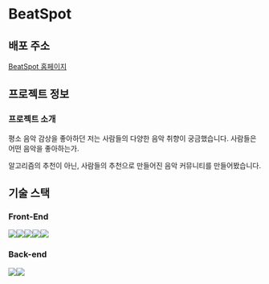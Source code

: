 
# BeatSpot

## 배포 주소

[BeatSpot 홈페이지](https://pre-music-ruddy.vercel.app/)

## 프로젝트 정보

### 프로젝트 소개

평소 음악 감상을 좋아하던 저는 사람들의 다양한 음악 취향이 궁금했습니다.
사람들은 어떤 음악을 좋아하는가.

알고리즘의 추천이 아닌, 사람들의 추천으로 만들어진 음악 커뮤니티를 만들어봤습니다.

## 기술 스택

### Front-End

<img src="https://img.shields.io/badge/TypeScript-3178C6?style=for-the-badge&logo=TypeScript&logoColor=white"><img src="https://img.shields.io/badge/Next.js-000000?style=for-the-badge&logo=Next.js&logoColor=white"><img src="https://img.shields.io/badge/shadcn/ui-000000?style=for-the-badge&logo=shadcn/ui&logoColor=white"><img src="https://img.shields.io/badge/Tailwind CSS-06B6D4?style=for-the-badge&logo=Tailwind CSS&logoColor=white"><img src="https://img.shields.io/badge/Recoil-3578E5?style=for-the-badge&logo=Recoil&logoColor=white">

### Back-end

<img src="https://img.shields.io/badge/Supabase-3FCF8E?style=for-the-badge&logo=Supabase&logoColor=white"><img src="https://img.shields.io/badge/Spotify-1DB954?style=for-the-badge&logo=Spotify&logoColor=white">
